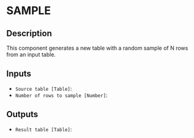 
# SAMPLE
## Description

 This component generates a new table with a random sample of N rows from an input table.
 
## Inputs
* `Source table [Table]`: 
* `Number of rows to sample [Number]`: 

## Outputs
* `Result table [Table]`: 
